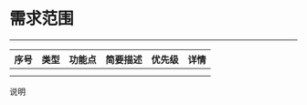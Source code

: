 # 需求范围

---

| 序号 | 类型 | 功能点 | 简要描述 | 优先级 | 详情 |
| :--- | :--- | :--- | :--- | :--- | :--- |
|  |  |  |  |  |  |
|  |  |  |  |  |  |



说明

